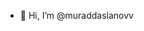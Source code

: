 - 👋 Hi, I’m @muraddaslanovv

<!---
muraddaslanovv/muraddaslanovv is a ✨ special ✨ repository because its `README.md` (this file) appears on your GitHub profile.
You can click the Preview link to take a look at your changes.
--->
